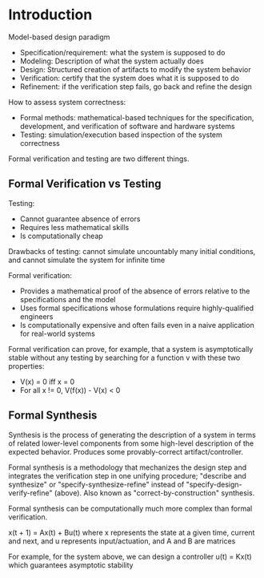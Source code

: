 # Introduction

Model-based design paradigm

- Specification/requirement: what the system is supposed to do
- Modeling: Description of what the system actually does
- Design: Structured creation of artifacts to modify the system behavior
- Verification: certify that the system does what it is supposed to do
- Refinement: if the verification step fails, go back and refine the design

How to assess system correctness:

- Formal methods: mathematical-based techniques for the specification, development, and verification of software and hardware systems
- Testing: simulation/execution based inspection of the system correctness

Formal verification and testing are two different things.

## Formal Verification vs Testing

Testing:

- Cannot guarantee absence of errors
- Requires less mathematical skills
- Is computationally cheap

Drawbacks of testing: cannot simulate uncountably many initial conditions, and cannot simulate the system for infinite time

Formal verification: 

- Provides a mathematical proof of the absence of errors relative to the specifications and the model
- Uses formal specifications whose formulations require highly-qualified engineers
- Is computationally expensive and often fails even in a naive application for real-world systems

Formal verification can prove, for example, that a system is asymptotically stable without any testing by searching for a function v with these two properties:

- V(x) = 0 iff x = 0
- For all x != 0, V(f(x)) - V(x) < 0

## Formal Synthesis

Synthesis is the process of generating the description of a system in terms of related lower-level components from some high-level description of the expected behavior. Produces some provably-correct artifact/controller.

Formal synthesis is a methodology that mechanizes the design step and integrates the verification step in one unifying procedure; "describe and synthesize" or "specify-synthesize-refine" instead of "specify-design-verify-refine" (above). Also known as "correct-by-construction" synthesis.

Formal synthesis can be computationally much more complex than formal verification.

x(t + 1) = Ax(t) + Bu(t) where x represents the state at a given time, current and next, and u represents input/actuation, and A and B are matrices

For example, for the system above, we can design a controller u(t) = Kx(t) which guarantees asymptotic stability